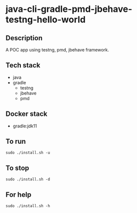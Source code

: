 # java-cli-gradle-pmd-jbehave-testng-hello-world

## Description
A POC app using testng,
pmd, jbehave framework.

## Tech stack
- java
- gradle
  - testng
  - jbehave
  - pmd

## Docker stack
- gradle:jdk11

## To run
`sudo ./install.sh -u`

## To stop
`sudo ./install.sh -d`

## For help
`sudo ./install.sh -h`
